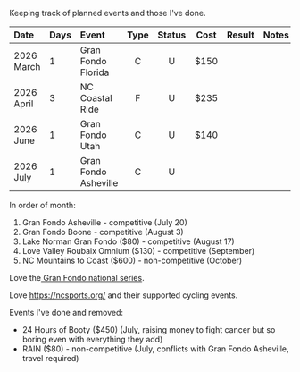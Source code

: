 Keeping track of planned events and those I've done.

| Date       | Days | Event                | Type | Status | Cost | Result | Notes |
| :--------- | :--- | :------------------- | :--: | :----: | :--: | :----: | :---: |
| 2026 March | 1    | Gran Fondo Florida   |  C   |   U    | $150 |        |       |
| 2026 April | 3    | NC Coastal Ride      |  F   |   U    | $235 |        |       |
| 2026 June  | 1    | Gran Fondo Utah      |  C   |   U    | $140 |        |       |
| 2026 July  | 1    | Gran Fondo Asheville |  C   |   U    |      |        |       |




In order of month:


1. Gran Fondo Asheville - competitive (July 20)
2. Gran Fondo Boone - competitive (August 3)
3. Lake Norman Gran Fondo ($80) - competitive (August 17)
4. Love Valley Roubaix Omnium ($130) - competitive (September)
5. NC Mountains to Coast ($600) - non-competitive (October)

Love the[ Gran Fondo national series](https://www.granfondonationalseries.com/gfns-events-2025?utm_source=chatgpt.com).

Love https://ncsports.org/ and their supported cycling events.

Events I've done and removed:

- 24 Hours of Booty ($450) (July, raising money to fight cancer but so boring even with everything they add)
- RAIN ($80) - non-competitive (July, conflicts with Gran Fondo Asheville, travel required)